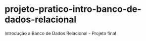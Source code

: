 # projeto-pratico-intro-banco-de-dados-relacional
Introdução a Banco de Dados Relacional - Projeto final 
